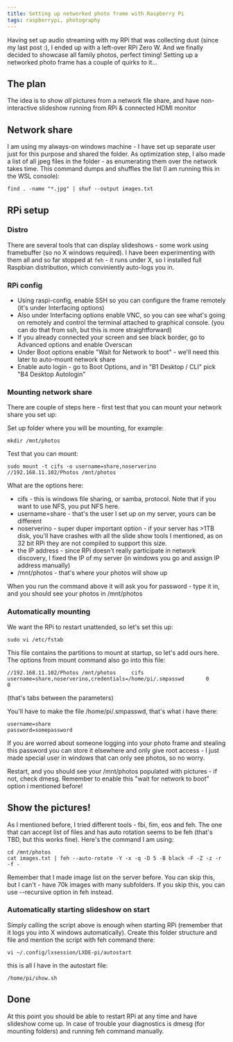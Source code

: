 ```yaml
---
title: Setting up networked photo frame with Raspberry Pi
tags: raspberrypi, photography
---
```


Having set up audio streaming with my RPi that was collecting dust (since my last post :), 
I ended up with a left-over RPi Zero W. And we finally decided to showcase all family photos, perfect timing!
Setting up a networked photo frame has a couple of quirks to it...

<!--break-->
## The plan
The idea is to show _all_ pictures from a network file share, and have non-interactive slideshow 
running from RPi & connected HDMI monitor

## Network share
I am using my always-on windows machine - I have set up separate user just for this purpose and shared the folder.
As optimization step, I also made a list of all jpeg files in the folder - as enumerating them over the network takes time.
This command dumps and shuffles the list (I am running this in the WSL console):
```
find . -name "*.jpg" | shuf --output images.txt
```

## RPi setup

### Distro
There are several tools that can display slideshows - some work using framebuffer (so no X windows required). 
I have been experimenting with them all and so far stopped at `feh` - it runs under X, so I installed full Raspbian distribution,
which conviniently auto-logs you in.

### RPi config
* Using raspi-config, enable SSH so you can configure the frame remotely (it's under Interfacing options)
* Also under Interfacing options enable VNC, so you can see what's going on remotely and control the terminal attached to graphical console. 
(you can do that from ssh, but this is more straightforward)
* If you already connected your screen and see black border, go to Advanced options and enable Overscan
* Under Boot options enable "Wait for Network to boot" - we'll need this later to auto-mount network share
* Enable auto login - go to Boot Options, and in "B1 Desktop / CLI" pick  "B4 Desktop Autologin"

### Mounting network share
There are couple of steps here - first test that you can mount your network share you set up:

Set up folder where you will be mounting, for example:
```
mkdir /mnt/photos 
```

Test that you can mount:
```
sudo mount -t cifs -o username=share,noserverino //192.168.11.102/Photos /mnt/photos
```

What are the options here:
* cifs - this is windows file sharing, or samba, protocol. Note that if you want to use NFS, you put NFS here.
* username=share - that's the user I set up on my server, yours can be different
* noserverino - super duper important option - if your server has >1TB disk, you'll have crashes with all the slide 
show tools I mentioned, as on 32 bit RPi they are not compiled to support this size.
* the IP address - since RPi doesn't really participate in network discovery, I fixed the IP of my server 
(in windows you go and assign IP address manually)
* /mnt/photos - that's where your photos will show up

When you run the command above it will ask you for password - type it in, and you should see your photos in /mnt/photos

### Automatically mounting
We want the RPi to restart unattended, so let's set this up:
```
sudo vi /etc/fstab
```

This file contains the partitions to mount at startup, so let's add ours here. 
The options from mount command also go into this file:

```//192.168.11.102/Photos /mnt/photos     cifs    username=share,noserverino,credentials=/home/pi/.smpasswd       0       0```

(that's tabs between the parameters)

You'll have to make the file /home/pi/.smpasswd, that's what i have there:
```
username=share
password=somepassword
```

If you are worred about someone logging into your photo frame and stealing this password you can store it elsewhere and 
only give root access - I just made special user in windows that can only see photos, so no worry.

Restart, and you should see your /mnt/photos populated with pictures - if not, check dmesg. 
Remember to enable this "wait for network to boot" option i mentioned before!

## Show the pictures!
As I mentioned before, I tried different tools - fbi, fim, eos and feh. The one that can accept list of files and has auto rotation seems to be feh (that's TBD, but this works fine). Here's the command I am using:
```
cd /mnt/photos
cat images.txt | feh --auto-rotate -Y -x -q -D 5 -B black -F -Z -z -r -f - 
```

Remember that I made image list on the server before. You can skip this, but I can't -  have 70k images with many subfolders. If you skip this, you can use --recursive option in feh instead.

### Automatically starting slideshow on start
Simply calling the script above is enough when starting RPi (remember that it logs you into X windows automatically). Create this folder structure and file and mention the script with feh command there:
```
vi ~/.config/lxsession/LXDE-pi/autostart
```

this is all I have in the autostart file:
```
/home/pi/show.sh
```

## Done
At this point you should be able to restart RPi at any time and have slideshow come up.
In case of trouble your diagnostics is dmesg (for mounting folders) and running feh command manually.
